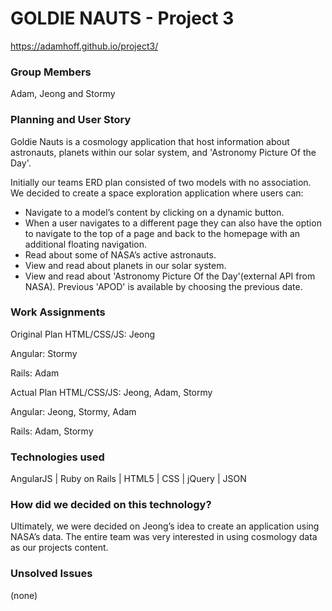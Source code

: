 # GOLDIE NAUTS - Project 3
https://adamhoff.github.io/project3/
### Group Members
Adam, Jeong and Stormy

### Planning and User Story

Goldie Nauts is a cosmology application that host information about astronauts, planets within our solar system, and 'Astronomy Picture Of the Day'.

Initially our teams ERD plan consisted of two models with no association. We decided to create a space exploration application where users can:

*	Navigate to a model’s content by clicking on a dynamic button.
*	When a user navigates to a different page they can also have the option to navigate to the top of a page and back to the homepage with an additional floating navigation.
*	Read about some of NASA’s active astronauts.
*	View and read about planets in our solar system.
* View and read about 'Astronomy Picture Of the Day'(external API from NASA). Previous 'APOD' is available by choosing the previous date.

### Work Assignments

Original Plan
HTML/CSS/JS: Jeong

Angular: Stormy

Rails: Adam

Actual Plan
HTML/CSS/JS: 	Jeong,	Adam, Stormy

Angular: Jeong, Stormy, Adam

Rails: Adam, Stormy

### Technologies used
AngularJS | Ruby on Rails | HTML5 | CSS | jQuery | JSON

### How did we decided on this technology?
Ultimately, we were decided on Jeong’s idea to create an application using NASA’s data. The entire team was very interested in using cosmology data as our projects content.  

### Unsolved Issues
(none)
